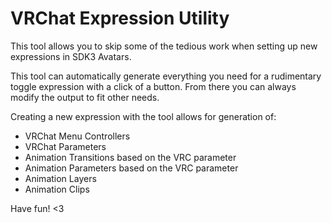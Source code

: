 # VRChat Expression Utility
This tool allows you to skip some of the tedious work when setting up new expressions in SDK3 Avatars.

This tool can automatically generate everything you need for a rudimentary toggle expression with a click of a button. From there you can always modify the output to fit other needs.

Creating a new expression with the tool allows for generation of:
- VRChat Menu Controllers
- VRChat Parameters
- Animation Transitions based on the VRC parameter
- Animation Parameters based on the VRC parameter
- Animation Layers
- Animation Clips

Have fun! <3
